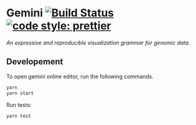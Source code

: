 # Gemini [![Build Status](https://travis-ci.com/sehilyi/gemini.svg?branch=master)](https://travis-ci.com/github/sehilyi/gemini) [![code style: prettier](https://img.shields.io/badge/code_style-prettier-ff69b4.svg?style=flat-square)](https://github.com/prettier/prettier)
*An expressive and reproducible visualization grammar for genomic data.*

## Developement

To open gemini online editor, run the following commands.

```sh
yarn
yarn start
```

Run tests:

```sh
yarn test
```
